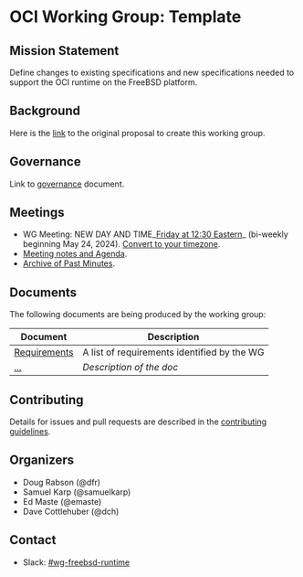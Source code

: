 # OCI Working Group: Template

## Mission Statement

Define changes to existing specifications and new specifications needed to
support the OCI runtime on the FreeBSD platform.

## Background

Here is the [link](https://github.com/opencontainers/tob/blob/main/proposals/wg-freebsd-runtime.md)
to the original proposal to create this working group.

## Governance

Link to [governance](./GOVERNANCE.md) document.

## Meetings

- WG Meeting: NEW DAY AND TIME_[Friday at 12:30 Eastern](https://us06web.zoom.us/j/86975374751?pwd=kNtu4rsMmqsx70aWdV8IkTXpq5LqPN.1)_ (bi-weekly beginning May 24, 2024). [Convert to your timezone](https://dateful.com/convert/...).
- [Meeting notes and Agenda](https://hackmd.io/hq_NOVL4RZS7xYYMqfJ6-A).
- [Archive of Past Minutes](./minutes).

## Documents

The following documents are being produced by the working group:

| Document | Description |
|----------|-------------|
| [Requirements](./docs/REQUIREMENTS.md) | A list of requirements identified by the WG |
| [...](./docs/...) | _Description of the doc_ |

## Contributing

Details for issues and pull requests are described in the [contributing guidelines](CONTRIBUTING.md).

## Organizers

- Doug Rabson (@dfr)
- Samuel Karp (@samuelkarp)
- Ed Maste (@emaste)
- Dave Cottlehuber (@dch)

## Contact

- Slack: [#wg-freebsd-runtime](https://opencontainers.slack.com/messages/wg-freebsd-runtime)
